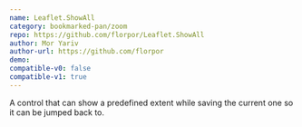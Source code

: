 ```yaml
---
name: Leaflet.ShowAll
category: bookmarked-pan/zoom
repo: https://github.com/florpor/Leaflet.ShowAll
author: Mor Yariv
author-url: https://github.com/florpor
demo: 
compatible-v0: false
compatible-v1: true
---
```


A control that can show a predefined extent while saving the current one so it can be jumped back to.
